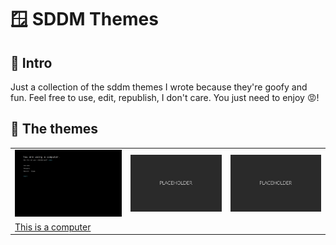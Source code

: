 # 🪟 SDDM Themes

## 🚀 Intro

Just a collection of the sddm themes I wrote because they're goofy and fun. Feel free to use, edit, republish, I don't care. You just need to enjoy 😡!

## 🎨 The themes

<table>
    <tr>
        <td style="text-align: center; font-weight: bold;"><img src="./this-is-computer/preview.png" width="247"></td>
        <td><img src="placeholder.png" width="247"></td>
        <td><img src="placeholder.png" width="247"></td>
    </tr>
    <tr>
        <td><a href="./this-is-computer/">This is a computer</a></td>
        <td></td>
        <td></td>
    </tr>
    <tr>
    </tr>
</table>
